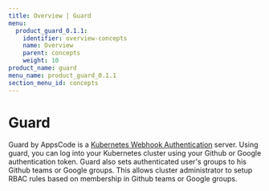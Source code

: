 ```yaml
---
title: Overview | Guard
menu:
  product_guard_0.1.1:
    identifier: overview-concepts
    name: Overview
    parent: concepts
    weight: 10
product_name: guard
menu_name: product_guard_0.1.1
section_menu_id: concepts
---
```


# Guard

 Guard by AppsCode is a [Kubernetes Webhook Authentication](https://kubernetes.io/docs/admin/authentication/#webhook-token-authentication) server. Using guard, you can log into your Kubernetes cluster using your Github or Google authentication token. Guard also sets authenticated user's groups to his Github teams or Google groups. This allows cluster administrator to setup RBAC rules based on membership in Github teams or Google groups.
